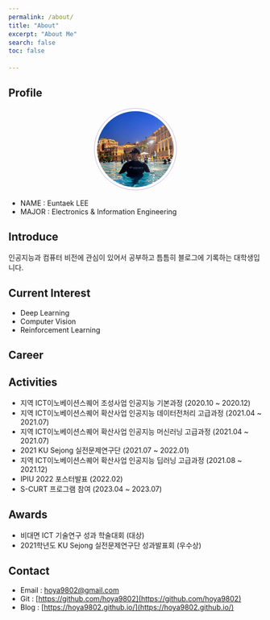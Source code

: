 ```yaml
---
permalink: /about/
title: "About"
excerpt: "About Me"
search: false
toc: false

--- 
```


## Profile
<center><img src="/assets/images/profile.jpeg" width="30%" height="30%" style="
border: 1px solid #cab6de;
border-radius: 50%;
padding: 5px;
-moz-border-radius: 50%;
-khtml-border-radius: 50%;
-webkit-border-radius: 50%;
"></center>


* NAME : Euntaek LEE
* MAJOR : Electronics & Information Engineering

## Introduce
인공지능과 컴퓨터 비전에 관심이 있어서 공부하고 틈틈히 블로그에 기록하는 대학생입니다.

## Current Interest
 * Deep Learning
 * Computer Vision
 * Reinforcement Learning

## Career


## Activities
 - 지역 ICT이노베이션스퀘어 조성사업 인공지능 기본과정 (2020.10 ~ 2020.12)
 - 지역 ICT이노베이션스퀘어 확산사업 인공지능 데이터전처리 고급과정 (2021.04 ~ 2021.07)
 - 지역 ICT이노베이션스퀘어 확산사업 인공지능 머신러닝 고급과정 (2021.04 ~ 2021.07)
 - 2021 KU Sejong 실전문제연구단 (2021.07 ~ 2022.01)
 - 지역 ICT이노베이션스퀘어 확산사업 인공지능 딥러닝 고급과정 (2021.08 ~ 2021.12)
 - IPIU 2022 포스터발표 (2022.02)
 - S-CURT 프로그램 참여 (2023.04 ~ 2023.07)

## Awards
 - 비대면 ICT 기술연구 성과 학술대회 (대상)
 - 2021학년도 KU Sejong 실전문제연구단 성과발표회 (우수상)

## Contact
 * Email : hoya9802@gmail.com
 * Git : [https://github.com/hoya9802](https://github.com/hoya9802)
 * Blog : [https://hoya9802.github.io/](https://hoya9802.github.io/)